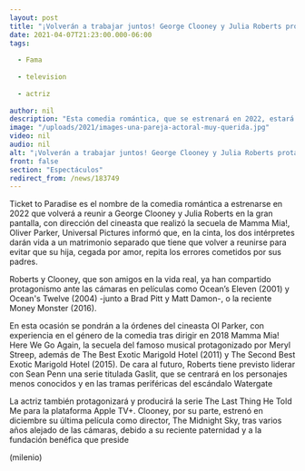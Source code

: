 ```yaml
---
layout: post
title: "¡Volverán a trabajar juntos! George Clooney y Julia Roberts protagonizarán la cinta 'Ticket to Paradise'"
date: 2021-04-07T21:23:00.000-06:00
tags:
  
  - Fama
  
  - television
  
  - actriz
  
author: nil
description: "Esta comedia romántica, que se estrenará en 2022, estará a cargo del director Oliver Parker. "
image: "/uploads/2021/images-una-pareja-actoral-muy-querida.jpg"
video: nil
audio: nil
alt: "¡Volverán a trabajar juntos! George Clooney y Julia Roberts protagonizarán la cinta 'Ticket to Paradise'"
front: false
section: "Espectáculos"
redirect_from: /news/183749
---
```


Ticket to Paradise es el nombre de la comedia romántica a estrenarse en 2022 que volverá a reunir a George Clooney y Julia Roberts en la gran pantalla, con dirección del cineasta que realizó la secuela de Mamma Mia!, Oliver Parker,  Universal Pictures informó que, en la cinta, los dos intérpretes darán vida a un matrimonio separado que tiene que volver a reunirse para evitar que su hija, cegada por amor, repita los errores cometidos por sus padres. 

Roberts y Clooney, que son amigos en la vida real, ya han compartido protagonismo ante las cámaras en películas como Ocean’s Eleven (2001) y Ocean's Twelve (2004) -junto a Brad Pitt y Matt Damon-, o la reciente Money Monster (2016). 

En esta ocasión se pondrán a la órdenes del cineasta Ol Parker, con experiencia en el género de la comedia tras dirigir en 2018 Mamma Mia! Here We Go Again, la secuela del famoso musical protagonizado por Meryl Streep, además de The Best Exotic Marigold Hotel (2011) y The Second Best Exotic Marigold Hotel (2015). De cara al futuro, Roberts tiene previsto liderar con Sean Penn una serie titulada Gaslit, que se centrará en los personajes menos conocidos y en las tramas periféricas del escándalo Watergate 

La actriz también protagonizará y producirá la serie The Last Thing He Told Me para la plataforma Apple TV+. Clooney, por su parte, estrenó en diciembre su última película como director, The Midnight Sky, tras varios años alejado de las cámaras, debido a su reciente paternidad y a la fundación benéfica que preside 

(milenio)